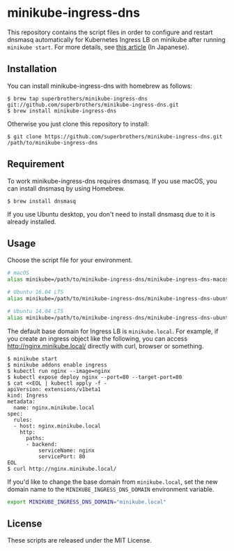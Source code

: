 # minikube-ingress-dns

This repository contains the script files in order to configure and restart dnsmasq automatically for Kubernetes Ingress LB on minikube after running `minikube start`. For more details, see [this article](http://qiita.com/superbrothers/items/13d8ce012ef23e22cb74) (In Japanese).

## Installation

You can install minikube-ingress-dns with homebrew as follows:

```
$ brew tap superbrothers/minikube-ingress-dns git://github.com/superbrothers/minikube-ingress-dns.git
$ brew install minikube-ingress-dns
```

Otherwise you just clone this repository to install:

```
$ git clone https://github.com/superbrothers/minikube-ingress-dns.git /path/to/minikube-ingress-dns
```

## Requirement

To work minikube-ingress-dns requires dnsmasq. If you use macOS, you can install dnsmasq by using Homebrew.

```
$ brew install dnsmasq
```

If you use Ubuntu desktop, you don't need to install dnsmasq due to it is already installed.

## Usage

Choose the script file for your environment.

```sh
# macOS
alias minikube=/path/to/minikube-ingress-dns/minikube-ingress-dns-macos

# Ubuntu 16.04 LTS
alias minikube=/path/to/minikube-ingress-dns/minikube-ingress-dns-ubuntu16

# Ubuntu 14.04 LTS
alias minikube=/path/to/minikube-ingress-dns/minikube-ingress-dns-ubuntu14
```

The default base domain for Ingress LB is `minikube.local`. For example, if you create an ingress object like the following, you can access http://nginx.minikube.local/ directly with curl, browser or something.

```
$ minikube start
$ minikube addons enable ingress
$ kubectl run nginx --image=nginx
$ kubectl expose deploy nginx --port=80 --target-port=80
$ cat <<EOL | kubectl apply -f -
apiVersion: extensions/v1beta1
kind: Ingress
metadata:
  name: nginx.minikube.local
spec:
  rules:
  - host: nginx.minikube.local
    http:
      paths:
      - backend:
          serviceName: nginx
          servicePort: 80
EOL
$ curl http://nginx.minikube.local/
```

If you'd like to change the base domain from `minikube.local`, set the new domain name to the `MINIKUBE_INGRESS_DNS_DOMAIN` environment variable.

```sh
export MINIKUBE_INGRESS_DNS_DOMAIN="minikube.local"
```

## License

These scripts are released under the MIT License.
